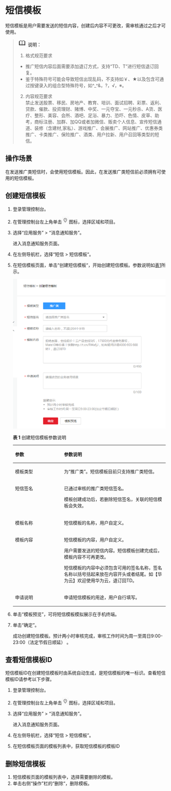 # 短信模板<a name="smn_ug_73000"></a>

短信模板是用户需要发送的短信内容，创建后内容不可更改，需审核通过之后才可使用。

>![](public_sys-resources/icon-note.gif) **说明：**   
>1.  格式规范要求  
>    -   推广短信内容后面需要添加退订方式，支持“TD、T”进行短信退订回复。  
>    -   鉴于特殊符号可能会导致短信出现乱码，不支持如￥、★以及包含可通过按键录入的组合型特殊符号，如^\_^&，?，√，※。  
>2.  内容规范要求  
>    禁止发送股票、移民、房地产、教育、培训、面试招聘、彩票、返利、贷款、催款、投资理财、赌博、中奖、一元夺宝、一元秒杀、A货、医疗、整形、美容、会所、酒吧、足浴、暴力、恐吓、色情、皮草、助考，商标注册、加群、加QQ或者加微信、贩卖个人信息、宣传短信通道、装修（含建材,家私）、游戏推广、会展推广、网站推广、优惠券类推广、卡类推广、保险推广、酒类、用户拉新、用户召回等类型的短信。  

## 操作场景<a name="section58255203177"></a>

在发送推广类短信时，会使用短信模板。因此，在发送推广类短信前必须拥有可使用的短信模板。

## 创建短信模板<a name="section19887162541716"></a>

1.  登录管理控制台。
2.  在管理控制台左上角单击![](figures/icon-region.png)图标，选择区域和项目。
3.  选择“应用服务” \> “消息通知服务”。

    进入消息通知服务页面。

4.  在左侧导航栏，选择“短信 \> 短信模板“。
5.  在短信模板页面，单击“创建短信模板“，开始创建短信模板。参数说明如[表1](#table141914468197)所示。

    ![](figures/创建短信模板.png)

    **表 1**  创建短信模板参数说明

    <a name="table141914468197"></a>
    <table><thead align="left"><tr id="row19191246161912"><th class="cellrowborder" valign="top" width="32%" id="mcps1.2.3.1.1"><p id="p119194613194"><a name="p119194613194"></a><a name="p119194613194"></a>参数</p>
    </th>
    <th class="cellrowborder" valign="top" width="68%" id="mcps1.2.3.1.2"><p id="p91911746101917"><a name="p91911746101917"></a><a name="p91911746101917"></a>参数说明</p>
    </th>
    </tr>
    </thead>
    <tbody><tr id="row2435141104"><td class="cellrowborder" valign="top" width="32%" headers="mcps1.2.3.1.1 "><p id="p643515419010"><a name="p643515419010"></a><a name="p643515419010"></a>模板类型</p>
    </td>
    <td class="cellrowborder" valign="top" width="68%" headers="mcps1.2.3.1.2 "><p id="p17435846017"><a name="p17435846017"></a><a name="p17435846017"></a>为“推广类”。短信模板目前只支持推广类短信。</p>
    </td>
    </tr>
    <tr id="row749811514013"><td class="cellrowborder" valign="top" width="32%" headers="mcps1.2.3.1.1 "><p id="p7498415304"><a name="p7498415304"></a><a name="p7498415304"></a>短信签名</p>
    </td>
    <td class="cellrowborder" valign="top" width="68%" headers="mcps1.2.3.1.2 "><p id="p58961730884"><a name="p58961730884"></a><a name="p58961730884"></a>已通过审核的推广类短信签名。</p>
    <p id="p443522633112"><a name="p443522633112"></a><a name="p443522633112"></a>模板创建成功后，若删除短信签名，关联的短信模板会失效。</p>
    </td>
    </tr>
    <tr id="row2191246131914"><td class="cellrowborder" valign="top" width="32%" headers="mcps1.2.3.1.1 "><p id="p419144691920"><a name="p419144691920"></a><a name="p419144691920"></a>模板名称</p>
    </td>
    <td class="cellrowborder" valign="top" width="68%" headers="mcps1.2.3.1.2 "><p id="p1819174620194"><a name="p1819174620194"></a><a name="p1819174620194"></a>短信模板的名称，用户自定义。</p>
    </td>
    </tr>
    <tr id="row5191134618199"><td class="cellrowborder" valign="top" width="32%" headers="mcps1.2.3.1.1 "><p id="p019184616193"><a name="p019184616193"></a><a name="p019184616193"></a>模板内容</p>
    </td>
    <td class="cellrowborder" valign="top" width="68%" headers="mcps1.2.3.1.2 "><p id="p10191164661915"><a name="p10191164661915"></a><a name="p10191164661915"></a>短信模板的内容，用户自定义。</p>
    <p id="p10946101972310"><a name="p10946101972310"></a><a name="p10946101972310"></a>用户需要发送的短信内容。短信模板创建完成后，模板内容不可再更改。</p>
    <p id="p7391153114113"><a name="p7391153114113"></a><a name="p7391153114113"></a>短信模板的内容中必须包含可用的签名名称，签名名称以括号括起来放在内容开头或者结尾。如【华为云】欢迎使用华为云，退订回TD。</p>
    </td>
    </tr>
    <tr id="row0191184618195"><td class="cellrowborder" valign="top" width="32%" headers="mcps1.2.3.1.1 "><p id="p12191104691913"><a name="p12191104691913"></a><a name="p12191104691913"></a>申请说明</p>
    </td>
    <td class="cellrowborder" valign="top" width="68%" headers="mcps1.2.3.1.2 "><p id="p188793191615"><a name="p188793191615"></a><a name="p188793191615"></a>申请短信模板的用途，用户自行填写。</p>
    </td>
    </tr>
    </tbody>
    </table>

6.  单击“模板预览”，可将短信模板模拟展示在手机终端。
7.  单击“确定”。

    成功创建短信模板。预计两小时审核完成，审核工作时间为周一至周日9:00-23:00（法定节假日顺延） 。


## 查看短信模板ID<a name="section3273132671817"></a>

短信模板ID在创建短信模板时由系统自动生成，是短信模板的唯一标识。查看短信模板ID请参考以下步骤。

1.  登录管理控制台。
2.  在管理控制台左上角单击![](figures/icon-region.png)图标，选择区域和项目。
3.  选择“应用服务” \> “消息通知服务”。

    进入消息通知服务页面。

4.  在左侧导航栏，选择“短信 \> 短信模板”。
5.  在短信模板页面的模板列表中，获取短信模板的模板ID

## 删除短信模板<a name="section816412399188"></a>

1.  短信模板页面的模板列表中，选择需要删除的模板。
2.  单击右侧“操作”栏的“删除“，删除模板。

